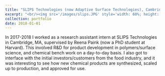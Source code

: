 ```yaml
---
title: "SLIPS Technologies (now Adaptive Surface Technologies), Cambridge MA, USA: 2017-2018"
excerpt: "<br/><img src='/images/slips.JPG' style='width: 60%; height: auto;'>"
collection: portfolio
date: 2018-01-01
---
```


In 2017-2018 I worked as a research assistant intern at SLIPS Technologies in Cambridge, MA, supervised by Reena Paink (now a PhD student at Harvard). This involved R&D for product development in polymers/surface science, and chemical bench work on a day-to-day basis. I also got to interface with the initial investors/customers from the food industry, and it was interesting to see how new chemical products are synthesized, scaled up to production, and approved for use. 

